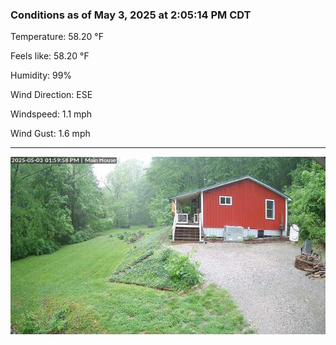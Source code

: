 ### Conditions as of May 3, 2025 at 2:05:14 PM CDT 

Temperature: 58.20 &deg;F

Feels like: 58.20 &deg;F

Humidity: 99%

Wind Direction: ESE

Windspeed: 1.1 mph

Wind Gust: 1.6 mph

---

<img src="./images/latest.jpeg"/>

